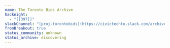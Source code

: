 ```yaml
---
name: The Toronto Bids Archive
hacknight:
  - "[[397]]"
slackChannel: "[proj-torontobids](https://civictechto.slack.com/archives/C04C6FPJDD4)"
fromBreakout: true
status_community: unknown
status_archive: discovering
---
```

